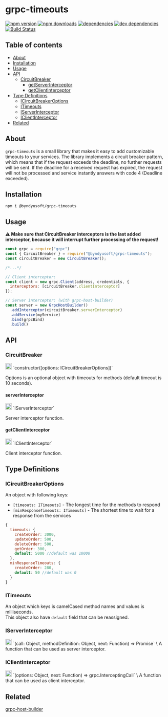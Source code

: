 # grpc-timeouts

[![npm version](https://img.shields.io/npm/v/@byndyusoft/grpc-timeouts)](https://www.npmjs.com/package/@byndyusoft/grpc-timeouts)
[![npm downloads](https://img.shields.io/npm/dt/@byndyusoft/grpc-timeouts)](https://www.npmjs.com/package/@byndyusoft/grpc-timeouts)
[![dependencies](https://img.shields.io/david/Byndyusoft/grpc-timeouts)](https://www.npmjs.com/package/@byndyusoft/grpc-timeouts)
[![dev dependencies](https://img.shields.io/david/dev/Byndyusoft/grpc-timeouts)](https://www.npmjs.com/package/@byndyusoft/grpc-timeouts)
[![Build Status](https://img.shields.io/github/workflow/status/Byndyusoft/grpc-timeouts/test%20workflow/master)](https://github.com/Byndyusoft/grpc-timeouts/actions?query=workflow%3A%22test+workflow%22)

## Table of contents
- [About](#about)
- [Installation](#installation)
- [Usage](#usage)
- [API](#api)
  - [CircuitBreaker](#circuitbreaker)
    - [getServerInterceptor](#getserverinterceptor)
    - [getClientInterceptor](#getclientinterceptor)
- [Type Definitions](#typedefinitions)
  - [ICircuitBreakerOptions](#icircuitbreakeroptions)
  - [ITimeouts](#itimeouts)
  - [IServerInterceptor](#iserverinterceptor)
  - [IClientInterceptor](#iclientinterceptor)
- [Related](#related)

## About
`grpc-timeouts` is a small library that makes it easy to add customizable timeouts to your services. The library implements a circuit breaker pattern, which means that if the request exceeds the deadline, no further requests will be sent. If the deadline for a received request has expired, the request will not be processed and service instantly answers with code 4 (Deadline exceeded).

## Installation

`npm i @byndyusoft/grpc-timeouts`

## Usage
**:warning: Make sure that CircuitBreaker interceptors is the last added interceptor, because it will interrupt further processing of the request!**
```js
const grpc = require("grpc")
const { CircuitBreaker } = require("@byndyusoft/grpc-timeouts");
const circuitBreaker = new CircuitBreaker();

/*...*/

// Client interceptor:
const client = new grpc.Client(address, credentials, {
  interceptors: [circuitBreaker.clientInterceptor]
});

// Server interceptor: (with grpc-host-builder)
const server = new GrpcHostBuilder()
  .addInterceptor(circuitBreaker.serverInterceptor)
  .addService(myService)
  .bind(grpcBind)
  .build()
```

## API
### CircuitBreaker
<img src="https://static.npmjs.com/255a118f56f5346b97e56325a1217a16.svg" width="20" style="margin: 0 0 -5px 0">
`constructor([options: ICircuitBreakerOptions])`

Options is an optional object with timeouts for methods (default timeout is 10 seconds).

#### serverInterceptor
<img src="https://static.npmjs.com/255a118f56f5346b97e56325a1217a16.svg" width="20" style="margin: 0 0 -5px 0">
`IServerInterceptor`

Server interceptor function.

#### getClientInterceptor
<img src="https://static.npmjs.com/255a118f56f5346b97e56325a1217a16.svg" width="20" style="margin: 0 0 -5px 0">
`IClientInterceptor`

Client interceptor function.

## Type Definitions
### ICircuitBreakerOptions
An object with following keys:
- `[timeouts: ITimeouts]` - The longest time for the methods to respond
- `[minResponseTimeouts: ITimeouts]` - The shortest time to wait for a response from the services
```js
{
  timeouts: {
    createOrder: 3000,
    updateOrder: 500,
    deleteOrder: 500,
    getOrder: 300,
    default: 5000 //default was 10000
  },
  minResponseTimeouts: {
  	createOrder: 280,
  	default: 50 //default was 0
  }
}
```
### ITimeouts
An object which keys is camelCased method names and values is milliseconds. \
This object also have `default` field that can be reassigned.

### IServerInterceptor
<img src="https://static.npmjs.com/255a118f56f5346b97e56325a1217a16.svg" width="20" style="margin: 0 0 -5px 0">
`(call: Object, methodDefinition: Object, next: Function) => Promise<Object>` \
A function that can be used as server interceptor.

### IClientInterceptor
<img src="https://static.npmjs.com/255a118f56f5346b97e56325a1217a16.svg" width="20" style="margin: 0 0 -5px 0">
`(options: Object, next: Function) => grpc.InterceptingCall` \
A function that can be used as client interceptor.

## Related
[grpc-host-builder](https://www.npmjs.com/package/grpc-host-builder)
